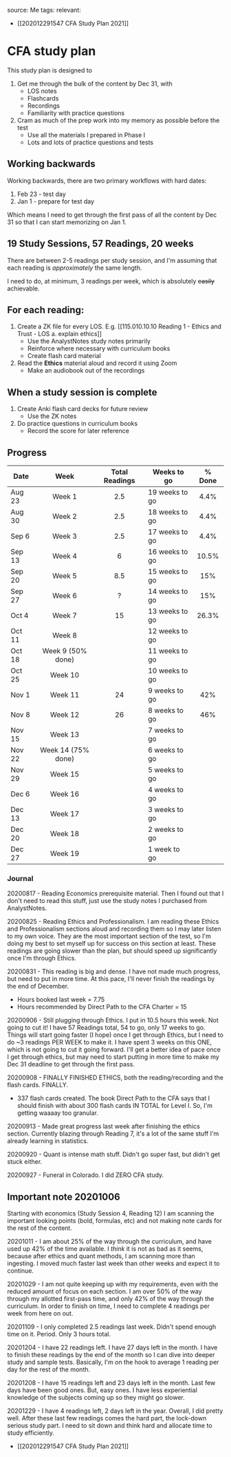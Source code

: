 source: Me
tags: 
relevant: 
- [[202012291547 CFA Study Plan 2021]]

# CFA study plan

This study plan is designed to
1. Get me through the bulk of the content by Dec 31, with 
	- LOS notes
	- Flashcards
	- Recordings
	- Familiarity with practice questions
2. Cram as much of the prep work into my memory as possible before the test
	- Use all the materials I prepared in Phase I
	- Lots and lots of practice questions and tests

## Working backwards

Working backwards, there are two primary workflows with hard dates:
1. Feb 23 - test day
2. Jan 1 - prepare for test day

Which means I need to get through the first pass of all the content by Dec 31 so that I can start memorizing on Jan 1.

## 19 Study Sessions, 57 Readings, 20 weeks

There are between 2-5 readings per study session, and I'm assuming that each reading is _approximately_ the same length.

I need to do, at minimum, 3 readings per week, which is absolutely ~~easily~~ achievable. 

## For each reading:

1. Create a ZK file for every LOS. E.g. [[115.010.10.10 Reading 1 - Ethics and Trust - LOS a. explain ethics]]
	- Use the AnalystNotes study notes primarily
	- Reinforce where necessary with curriculum books
	- Create flash card material
2. Read the **Ethics** material aloud and record it using Zoom
	- Make an audiobook out of the recordings

## When a study session is complete

1. Create Anki flash card decks for future review
	- Use the ZK notes
2. Do practice questions in curriculum books
	- Record the score for later reference


## Progress

| Date 		| Week | Total Readings | Weeks to go | % Done |
|---------| :----: | :----: | --- | :---: | 
| Aug 23 |  Week 1 |  2.5 | 19 weeks to go | 4.4% |
| Aug 30 | Week 2 |  2.5 | 18 weeks to go | 4.4% |
| Sep 6 | Week 3 |  2.5 | 17 weeks to go | 4.4% |
| Sep 13 | Week 4 |  6 | 16 weeks to go | 10.5% |
| Sep 20 | Week 5 |  8.5 | 15 weeks to go | 15% |
| Sep 27 | Week 6 |  ? | 14 weeks to go | 15% |
| Oct 4 | Week 7 | 15 | 13 weeks to go | 26.3% |
| Oct 11 | Week 8 | | 12 weeks to go |
| Oct 18 | Week 9 (50% done) | | 11 weeks to go |
| Oct 25 | Week 10 | | 10 weeks to go |
| Nov 1 | Week 11 | 24 | 9 weeks to go | 42% |
| Nov 8 | Week 12 | 26 | 8 weeks to go | 46% |
| Nov 15 | Week 13 | | 7 weeks to go |
| Nov 22 | Week 14 (75% done) | | 6 weeks to go |
| Nov 29 | Week 15 | | 5 weeks to go |
| Dec 6 | Week 16 | | 4 weeks to go |
| Dec 13 | Week 17 | |3 weeks to go |
| Dec 20 | Week 18 | | 2 weeks to go |
| Dec 27 | Week 19 | | 1 week to go |


### Journal
20200817 - Reading Economics prerequisite material. Then I found out that I don't need to read this stuff, just use the study notes I purchased from AnalystNotes.

20200825 - Reading Ethics and Professionalism. I am reading these Ethics and Professionalism sections aloud and recording them so I may later listen to my own voice. They are the most important section of the test, so I'm doing my best to set myself up for success on this section at least. These readings are going slower than the plan, but should speed up significantly once I'm through Ethics.

20200831 - This reading is big and dense. I have not made much progress, but need to put in more time. At this pace, I'll never finish the readings by the end of December. 
- Hours booked last week = 7.75
- Hours recommended by Direct Path to the CFA Charter = 15

20200906 - Still plugging through Ethics. I put in 10.5 hours this week. Not going to cut it! I have 57 Readings total, 54 to go, only 17 weeks to go. Things will start going faster (I hope) once I get through Ethics, but I need to do ~3 readings PER WEEK to make it. I have spent 3 weeks on this ONE, which is not going to cut it going forward. I'll get a better idea of pace once I get through ethics, but may need to start putting in more time to make my Dec 31 deadline to get through the first pass.

20200908 - FINALLY FINISHED ETHICS, both the reading/recording and the flash cards. FINALLY. 
- 337 flash cards created. The book Direct Path to the CFA says that I should finish with about 300 flash cards IN TOTAL for Level I. So, I'm getting waaaay too granular.

20200913 - Made great progress last week after finishing the ethics section. Currently blazing through Reading 7, it's a lot of the same stuff I'm already learning in statistics.

20200920 - Quant is intense math stuff. Didn't go super fast, but didn't get stuck either.

20200927 - Funeral in Colorado. I did ZERO CFA study.

## Important note 20201006
Starting with economics (Study Session 4, Reading 12) I am scanning the important looking points (bold, formulas, etc) and not making note cards for the rest of the content.

20201011 - I am about 25% of the way through the curriculum, and have used up 42% of the time available. I _think_ it is not as bad as it seems, because after ethics and quant methods, I am scanning more than ingesting. I moved much faster last week than other weeks and expect it to continue.

20201029 - I am not quite keeping up with my requirements, even with the reduced amount of focus on each section. I am over 50% of the way through my allotted first-pass time, and only 42% of the way through the curriculum. In order to finish on time, I need to complete 4 readings per week from here on out.

20201109 - I only completed 2.5 readings last week. Didn't spend enough time on it. Period. Only 3 hours total.


20201204 - I have 22 readings left. I have 27 days left in the month. I have to finish these readings by the end of the month so I can dive into deeper study and sample tests. Basically, I'm on the hook to average 1 reading per day for the rest of the month.

20201208 - I have 15 readings left and 23 days left in the month. Last few days have been good ones. But, easy ones. I have less experiential knowledge of the subjects coming up so they might go slower.

20201229 - I have 4 readings left, 2 days left in the year. Overall, I did pretty well. After these last few readings comes the hard part, the lock-down serious study part. I need to sit down and think hard and allocate time to study efficiently.
- [[202012291547 CFA Study Plan 2021]]

